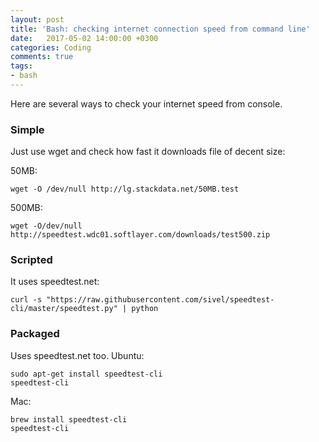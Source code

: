 ```yaml
---
layout: post
title: 'Bash: checking internet connection speed from command line'
date:   2017-05-02 14:00:00 +0300
categories: Coding
comments: true
tags:
- bash
---
```


Here are several ways to check your internet speed from console.

### Simple
Just use wget and check how fast it downloads file of decent size:

50MB:

    wget -O /dev/null http://lg.stackdata.net/50MB.test

500MB:

    wget -O/dev/null http://speedtest.wdc01.softlayer.com/downloads/test500.zip

### Scripted
It uses speedtest.net:

    curl -s "https://raw.githubusercontent.com/sivel/speedtest-cli/master/speedtest.py" | python

### Packaged
Uses speedtest.net too.
Ubuntu:

	sudo apt-get install speedtest-cli
	speedtest-cli

Mac:

	brew install speedtest-cli
	speedtest-cli
